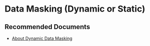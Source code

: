 <properties
	pageTitle="Data Masking (Dynamic or Static)"
	description="Data Masking (Dynamic or Static)"
	infoBubbleText="Data Masking (Dynamic or Static)"
	service=""
	resource=""
	authors="srdan-bozovic-msft"
	ms.author="srbozovi"
	displayOrder=""
	articleId="93dd31fa-7ac6-4b6a-a889-df2cd51ce163"
	diagnosticScenario=""
	selfHelpType="generic"
	supportTopicIds="32637251"
	resourceTags=""
	productPesIds="16259"
	cloudEnvironments="public"
/>

# Data Masking (Dynamic or Static)

## **Recommended Documents**

- [About Dynamic Data Masking](https://docs.microsoft.com/azure/sql-database/sql-database-dynamic-data-masking-get-started)

